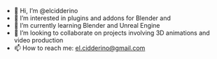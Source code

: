 - 👋 Hi, I’m @elcidderino
- 👀 I’m interested in plugins and addons for Blender and 
- 🌱 I’m currently learning Blender and Unreal Engine
- 💞️ I’m looking to collaborate on projects involving 3D animations and video production
- 📫 How to reach me: el.cidderino@gmail.com

<!---
elcidderino/elcidderino is a ✨ special ✨ repository because its `README.md` (this file) appears on your GitHub profile.
You can click the Preview link to take a look at your changes.
--->
